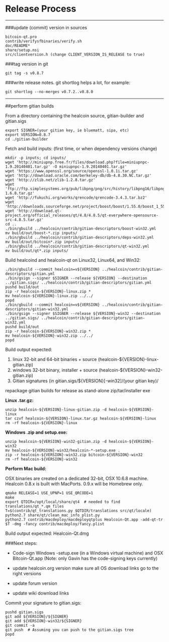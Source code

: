 Release Process
====================

* * *

###update (commit) version in sources


	bitcoin-qt.pro
	contrib/verifysfbinaries/verify.sh
	doc/README*
	share/setup.nsi
	src/clientversion.h (change CLIENT_VERSION_IS_RELEASE to true)

###tag version in git

	git tag -s v0.8.7

###write release notes. git shortlog helps a lot, for example:

	git shortlog --no-merges v0.7.2..v0.8.0

* * *

##perform gitian builds

 From a directory containing the healcoin source, gitian-builder and gitian.sigs
  
	export SIGNER=(your gitian key, ie bluematt, sipa, etc)
	export VERSION=0.8.7
	cd ./gitian-builder

 Fetch and build inputs: (first time, or when dependency versions change)

	mkdir -p inputs; cd inputs/
	wget 'http://miniupnp.free.fr/files/download.php?file=miniupnpc-1.9.20140401.tar.gz' -O miniupnpc-1.9.20140401.tar.gz'
	wget 'https://www.openssl.org/source/openssl-1.0.1i.tar.gz'
	wget 'http://download.oracle.com/berkeley-db/db-4.8.30.NC.tar.gz'
	wget 'http://zlib.net/zlib-1.2.8.tar.gz'
	wget 'ftp://ftp.simplesystems.org/pub/libpng/png/src/history/libpng16/libpng-1.6.8.tar.gz'
	wget 'http://fukuchi.org/works/qrencode/qrencode-3.4.3.tar.bz2'
	wget 'http://downloads.sourceforge.net/project/boost/boost/1.55.0/boost_1_55_0.tar.bz2'
	wget 'http://download.qt-project.org/official_releases/qt/4.8/4.8.5/qt-everywhere-opensource-src-4.8.5.tar.gz'
	cd ..
	./bin/gbuild ../healcoin/contrib/gitian-descriptors/boost-win32.yml
	mv build/out/boost-*.zip inputs/
	./bin/gbuild ../healcoin/contrib/gitian-descriptors/deps-win32.yml
	mv build/out/bitcoin*.zip inputs/
	./bin/gbuild ../healcoin/contrib/gitian-descriptors/qt-win32.yml
	mv build/out/qt*.zip inputs/

 Build healcoind and healcoin-qt on Linux32, Linux64, and Win32:
  
	./bin/gbuild --commit healcoin=v${VERSION} ../healcoin/contrib/gitian-descriptors/gitian.yml
	./bin/gsign --signer $SIGNER --release ${VERSION} --destination ../gitian.sigs/ ../healcoin/contrib/gitian-descriptors/gitian.yml
	pushd build/out
	zip -r healcoin-${VERSION}-linux.zip *
	mv healcoin-${VERSION}-linux.zip ../../
	popd
	./bin/gbuild --commit healcoin=v${VERSION} ../healcoin/contrib/gitian-descriptors/gitian-win32.yml
	./bin/gsign --signer $SIGNER --release ${VERSION}-win32 --destination ../gitian.sigs/ ../healcoin/contrib/gitian-descriptors/gitian-win32.yml
	pushd build/out
	zip -r healcoin-${VERSION}-win32.zip *
	mv healcoin-${VERSION}-win32.zip ../../
	popd

  Build output expected:

  1. linux 32-bit and 64-bit binaries + source (healcoin-${VERSION}-linux-gitian.zip)
  2. windows 32-bit binary, installer + source (healcoin-${VERSION}-win32-gitian.zip)
  3. Gitian signatures (in gitian.sigs/${VERSION}[-win32]/(your gitian key)/

repackage gitian builds for release as stand-alone zip/tar/installer exe

**Linux .tar.gz:**

	unzip healcoin-${VERSION}-linux-gitian.zip -d healcoin-${VERSION}-linux
	tar czvf healcoin-${VERSION}-linux.tar.gz healcoin-${VERSION}-linux
	rm -rf healcoin-${VERSION}-linux

**Windows .zip and setup.exe:**

	unzip healcoin-${VERSION}-win32-gitian.zip -d healcoin-${VERSION}-win32
	mv healcoin-${VERSION}-win32/healcoin-*-setup.exe .
	zip -r healcoin-${VERSION}-win32.zip bitcoin-${VERSION}-win32
	rm -rf healcoin-${VERSION}-win32

**Perform Mac build:**

  OSX binaries are created on a dedicated 32-bit, OSX 10.6.8 machine.
  Healcoin 0.8.x is built with MacPorts.  0.9.x will be Homebrew only.

	qmake RELEASE=1 USE_UPNP=1 USE_QRCODE=1
	make
	export QTDIR=/opt/local/share/qt4  # needed to find translations/qt_*.qm files
	T=$(contrib/qt_translations.py $QTDIR/translations src/qt/locale)
	python2.7 share/qt/clean_mac_info_plist.py
	python2.7 contrib/macdeploy/macdeployqtplus Healcoin-Qt.app -add-qt-tr $T -dmg -fancy contrib/macdeploy/fancy.plist

 Build output expected: Healcoin-Qt.dmg

###Next steps:

* Code-sign Windows -setup.exe (in a Windows virtual machine) and
  OSX Bitcoin-Qt.app (Note: only Gavin has the code-signing keys currently)

* update healcoin.org version
  make sure all OS download links go to the right versions

* update forum version

* update wiki download links

Commit your signature to gitian.sigs:

	pushd gitian.sigs
	git add ${VERSION}/${SIGNER}
	git add ${VERSION}-win32/${SIGNER}
	git commit -a
	git push  # Assuming you can push to the gitian.sigs tree
	popd

